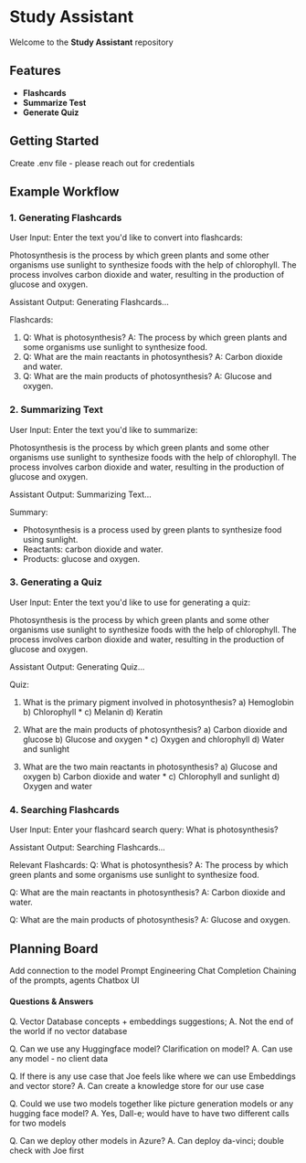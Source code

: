 # Study Assistant

Welcome to the **Study Assistant** repository

## Features
- **Flashcards**
- **Summarize Test**
- **Generate Quiz**

## Getting Started

Create .env file - please reach out for credentials

## Example Workflow

### 1. Generating Flashcards

User Input:
Enter the text you'd like to convert into flashcards:

Photosynthesis is the process by which green plants and some other organisms use sunlight to synthesize foods with the help of chlorophyll. The process involves carbon dioxide and water, resulting in the production of glucose and oxygen.

Assistant Output:
Generating Flashcards...

Flashcards:
1. Q: What is photosynthesis?
   A: The process by which green plants and some organisms use sunlight to synthesize food.
2. Q: What are the main reactants in photosynthesis?
   A: Carbon dioxide and water.
3. Q: What are the main products of photosynthesis?
   A: Glucose and oxygen.


### 2. Summarizing Text

User Input:
Enter the text you'd like to summarize:

Photosynthesis is the process by which green plants and some other organisms use sunlight to synthesize foods with the help of chlorophyll. The process involves carbon dioxide and water, resulting in the production of glucose and oxygen.

Assistant Output:
Summarizing Text...

Summary:
- Photosynthesis is a process used by green plants to synthesize food using sunlight.
- Reactants: carbon dioxide and water.
- Products: glucose and oxygen.


### 3. Generating a Quiz

User Input:
Enter the text you'd like to use for generating a quiz:

Photosynthesis is the process by which green plants and some other organisms use sunlight to synthesize foods with the help of chlorophyll. The process involves carbon dioxide and water, resulting in the production of glucose and oxygen.

Assistant Output:
Generating Quiz...

Quiz:
1. What is the primary pigment involved in photosynthesis?
   a) Hemoglobin
   b) Chlorophyll *
   c) Melanin
   d) Keratin

2. What are the main products of photosynthesis?
   a) Carbon dioxide and glucose
   b) Glucose and oxygen *
   c) Oxygen and chlorophyll
   d) Water and sunlight

3. What are the two main reactants in photosynthesis?
   a) Glucose and oxygen
   b) Carbon dioxide and water *
   c) Chlorophyll and sunlight
   d) Oxygen and water


### 4. Searching Flashcards

User Input:
Enter your flashcard search query: 
What is photosynthesis?

Assistant Output:
Searching Flashcards...

Relevant Flashcards:
Q: What is photosynthesis?
A: The process by which green plants and some organisms use sunlight to synthesize food.

Q: What are the main reactants in photosynthesis?
A: Carbon dioxide and water.

Q: What are the main products of photosynthesis?
A: Glucose and oxygen.

## Planning Board

Add connection to the model
Prompt Engineering
Chat Completion
Chaining of the prompts, agents
Chatbox UI

#### Questions & Answers

Q. Vector Database concepts + embeddings suggestions; 
A. Not the end of the world if no vector database

Q. Can we use any Huggingface model? Clarification on model? 
A. Can use any model - no client data

Q. If there is any use case that Joe feels like where we can use Embeddings and vector store? 
A. Can create a knowledge store for our use case

Q. Could we use two models together like picture generation models or any hugging face model? 
A. Yes, Dall-e; would have to have two different calls for two models

Q. Can we deploy other models in Azure? 
A. Can deploy da-vinci; double check with Joe first
